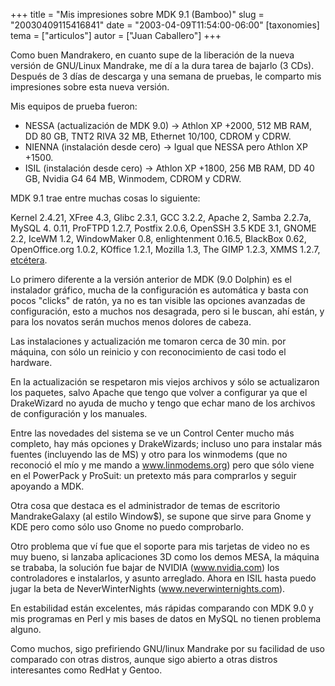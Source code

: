 +++
title = "Mis impresiones sobre MDK 9.1 (Bamboo)"
slug = "20030409115416841"
date = "2003-04-09T11:54:00-06:00"
[taxonomies]
tema = ["articulos"]
autor = ["Juan Caballero"]
+++

Como buen Mandrakero, en cuanto supe de la liberación de la nueva
versión de GNU/Linux Mandrake, me dí a la dura tarea de bajarlo (3 CDs).
Después de 3 días de descarga y una semana de pruebas, le comparto mis
impresiones sobre esta nueva versión.

<!-- more -->
Mis equipos de prueba fueron:

-   NESSA (actualización de MDK 9.0) -\> Athlon XP +2000, 512 MB RAM, DD
    80 GB, TNT2 RIVA 32 MB, Ethernet 10/100, CDROM y CDRW.
-   NIENNA (instalación desde cero) -\> Igual que NESSA pero Athlon XP
    +1500.
-   ISIL (instalación desde cero) -\> Athlon XP +1800, 256 MB RAM, DD 40
    GB, Nvidia G4 64 MB, Winmodem, CDROM y CDRW.

MDK 9.1 trae entre muchas cosas lo siguiente:

Kernel 2.4.21, XFree 4.3, Glibc 2.3.1, GCC 3.2.2, Apache 2, Samba
2.2.7a, MySQL 4. 0.11, ProFTPD 1.2.7, Postfix 2.0.6, OpenSSH 3.5 KDE
3.1, GNOME 2.2, IceWM 1.2, WindowMaker 0.8, enlightenment 0.16.5,
BlackBox 0.62, OpenOffice.org 1.0.2, KOffice 1.2.1, Mozilla 1.3, The
GIMP 1.2.3, XMMS 1.2.7,
[etcétera](http://www.mandrakelinux.com/es/9.1/features/).

Lo primero diferente a la versión anterior de MDK (9.0 Dolphin) es el
instalador gráfico, mucha de la configuración es automática y basta con
pocos "clicks" de ratón, ya no es tan visible las opciones avanzadas de
configuración, esto a muchos nos desagrada, pero si le buscan, ahí
están, y para los novatos serán muchos menos dolores de cabeza.

Las instalaciones y actualización me tomaron cerca de 30 min. por
máquina, con sólo un reinicio y con reconocimiento de casi todo el
hardware.

En la actualización se respetaron mis viejos archivos y sólo se
actualizaron los paquetes, salvo Apache que tengo que volver a
configurar ya que el DrakeWizard no ayuda de mucho y tengo que echar
mano de los archivos de configuración y los manuales.

Entre las novedades del sistema se ve un Control Center mucho más
completo, hay más opciones y DrakeWizards; incluso uno para instalar más
fuentes (incluyendo las de MS) y otro para los winmodems (que no
reconoció el mío y me mando a www.linmodems.org) pero que sólo viene en
el PowerPack y ProSuit: un pretexto más para comprarlos y seguir
apoyando a MDK.

Otra cosa que destaca es el administrador de temas de escritorio
MandrakeGalaxy (al estilo Window$), se supone que sirve para Gnome y KDE
pero como sólo uso Gnome no puedo comprobarlo.

Otro problema que ví fue que el soporte para mis tarjetas de video no es
muy bueno, si lanzaba aplicaciones 3D como los demos MESA, la máquina se
trababa, la solución fue bajar de NVIDIA (www.nvidia.com) los
controladores e instalarlos, y asunto arreglado. Ahora en ISIL hasta
puedo jugar la beta de NeverWinterNights (www.neverwinternights.com).

En estabilidad están excelentes, más rápidas comparando con MDK 9.0 y
mis programas en Perl y mis bases de datos en MySQL no tienen problema
alguno.

Como muchos, sigo prefiriendo GNU/linux Mandrake por su facilidad de uso
comparado con otras distros, aunque sigo abierto a otras distros
interesantes como RedHat y Gentoo.

